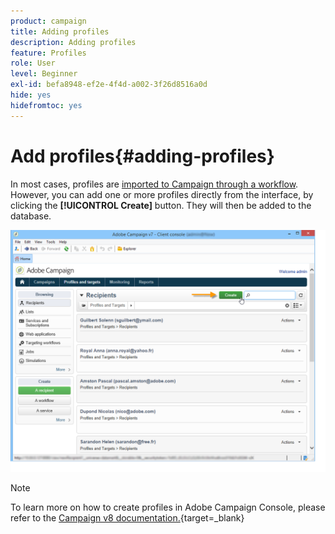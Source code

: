 ```yaml
---
product: campaign
title: Adding profiles
description: Adding profiles
feature: Profiles
role: User
level: Beginner
exl-id: befa8948-ef2e-4f4d-a002-3f26d8516a0d
hide: yes
hidefromtoc: yes
---
```

# Add profiles{#adding-profiles}



In most cases, profiles are [imported to Campaign through a workflow](../../platform/using/import-export-workflows.md). However, you can add one or more profiles directly from the interface, by clicking the **[!UICONTROL Create]** button. They will then be added to the database.

![](assets/s_ncs_user_profile_add.png)

>[!NOTE]
>
>To learn more on how to create profiles in Adobe Campaign Console, please refer to the [Campaign v8 documentation.](https://experienceleague.adobe.com/en/docs/campaign-classic/using/getting-started/profile-management/adding-profiles){target=_blank} 


<!--
Enter the information for this profile. The tabs and fields to be completed are described in [Editing a profile](../../platform/using/editing-a-profile.md).

Click **[!UICONTROL Save]** to validate profile creation. The profile is then added in Adobe Campaign database.
-->